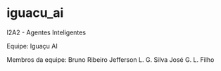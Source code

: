 # iguacu_ai
I2A2 - Agentes Inteligentes

Equipe: 
Iguaçu AI

Membros da equipe:
Bruno Ribeiro
Jefferson L. G. Silva
José G. L. Filho

